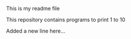 This is my readme file

This repository contains programs to print 1 to 10

Added a new line here...